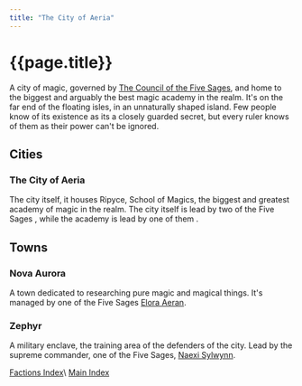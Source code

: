 ```yaml
---
title: "The City of Aeria"
---
```

# {{page.title}}
A city of magic, governed by [The Council of the Five Sages](../../NPCs/The&#32;Council&#32;of&#32;Five), and home to the biggest and arguably the best magic academy in the realm. It's on the far end of the floating isles, in an unnaturally shaped island. Few people know of its existence as its a closely guarded secret, but every ruler knows of them as their power can't be ignored.

## Cities
###  The City of Aeria
The city itself, it houses Ripyce, School of Magics, the biggest and greatest academy of magic in the realm. The city itself is lead by two of the Five Sages <!--Add names-->, while the academy is lead by one of them <!--Add name-->.

## Towns
### Nova Aurora
A town dedicated to researching pure magic and magical things. It's managed by one of the Five Sages [Elora Aeran](../../NPCs/Elora&#32;Aeran).
### Zephyr
A military enclave, the training area of the defenders of the city. Lead by the supreme commander, one of the Five Sages, [Naexi Sylwynn](../../NPCs/Naexi&#32;Sylwynn).

[Factions Index](../Summary)\\
[Main Index](../../index)